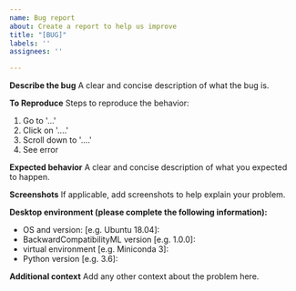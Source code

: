```yaml
---
name: Bug report
about: Create a report to help us improve
title: "[BUG]"
labels: ''
assignees: ''

---
```


**Describe the bug**
A clear and concise description of what the bug is.

**To Reproduce**
Steps to reproduce the behavior:
1. Go to '...'
2. Click on '....'
3. Scroll down to '....'
4. See error

**Expected behavior**
A clear and concise description of what you expected to happen.

**Screenshots**
If applicable, add screenshots to help explain your problem.

**Desktop environment (please complete the following information):**
 - OS and version: [e.g. Ubuntu 18.04]: 
 - BackwardCompatibilityML version [e.g. 1.0.0]: 
 - virtual environment [e.g. Miniconda 3]: 
 - Python version [e.g. 3.6]: 

**Additional context**
Add any other context about the problem here.
